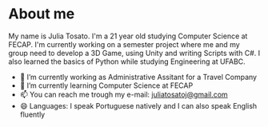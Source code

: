 # About me


My name is Julia Tosato. I'm a 21 year old studying Computer Science at FECAP. 
I'm currently working on a semester project where me and my group need to develop a 3D Game, using Unity and writing Scripts with C#. 
I also learned the basics of Python while studying Engineering at UFABC.

- 🔭 I’m currently working as Administrative Assitant for a Travel Company
- 🌱 I’m currently learning Computer Science at FECAP
- 📫 You can reach me trough my e-mail: juliatosatoj@gmail.com
- 😄 Languages: I speak Portuguese natively and I can also speak English fluently
